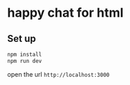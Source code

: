 # happy chat for html

## Set up

```bash
npm install
npm run dev
```

open the url `http://localhost:3000`
